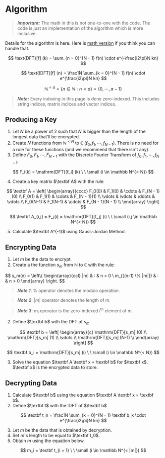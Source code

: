 # Algorithm

> **_Important:_** The math in this is not one-to-one with the code. The code is just an implementation of the algorithm which is more inclusive.

Details for the algorithm is here. Here is [math version](Math.md) if you think you can handle that.

$$
\text{DFT}[f] (k) = \sum_{n = 0}^{N - 1} f(n) \cdot e^{-\frac{i2\pi}N kn}
$$

$$
\text{IDFT}[f] (n) = \frac1N \sum_{k = 0}^{N - 1} f(n) \cdot e^{\frac{i2\pi}N kn}
$$

$$
\mathbb N^{< a} = \{n \in \mathbb N : n < a\} = \{0, \cdots, a - 1\}
$$

> ***Note:*** Every indexing in this page is done zero-indexed. This includes string indices, matrix indices and vector indices.

## Producing a Key

1. Let $N$ be a power of $2$ such that $N$ is bigger than the length of the longest data that’ll be encrypted.
2. Create $N$ functions from $\mathbb N^{< N}$ to $\mathbb C$ ($f_0, f_1, \cdots, f_{N - 1}$). There is no need for a rule for these functions (and we recommend that there isn't any).
3. Define $F_0, F_1, \cdots, F_{N - 1}$ with the Discrete Fourier Transform of $f_0, f_1, \cdots, f_{N - 1}$.

$$
F_i(k) = \mathrm{DFT}[f_i] (k) \ \ \small (i \in \mathbb N^{< N})
$$

4. Create a key matrix $\textbf A$ with the rule:

$$
\textbf A = \left[ \begin{array}{cccc}
	F_0(0)   & F_1(0)   & \cdots & F_{N - 1}(0)     \\
	F_0(1)   & F_1(1)   & \cdots & F_{N - 1}(1)     \\
	\vdots   & \vdots   & \ddots & \vdots           \\
	F_0(N-1) & F_1(N-1) & \cdots & F_{N - 1}(N - 1) \\
\end{array} \right]
$$

$$
\textbf A_{i,j} = F_j(i) = \mathrm{DFT}[f_j] (i) \ \ \small (i,j \in \mathbb N^{< N})
$$

5. Calculate $\textbf A^{-1}$ using Gauss-Jordan Method.

## Encrypting Data

1. Let $m$ be the data to encrypt.
2. Create a the function $s_m$ from $\mathbb N$ to $\mathbb C$ with the rule:

$$
s_m(n) = \left\\{ \begin{array}{ccl} 
	|m|                 & : & n = 0 \\ 
	m_{[(n-1) \\% |m|]} & : & n > 0
\end{array} \right.
$$

> ***Note 1***: $\%$ operator denotes the modulo operation. 

> ***Note 2***: $|m|$ operator denotes the length of $m$.

> ***Note 3***: $m_i$ operator is the zero-indexed $i$<sup>th</sup> element of $m$.

2. Define $\textbf b$ with the $\mathrm{DFT}$ of $s_m$.

$$
\textbf b = \left[ \begin{array}{c}
	\mathrm{DFT}[s_m] (0)   \\
	\mathrm{DFT}[s_m] (1)   \\
	\vdots                  \\
	\mathrm{DFT}[s_m] (N-1) \\
\end{array} \right]
$$

$$
\textbf b_i = \mathrm{DFT}[s_m] (i) \ \ \small (i \in \mathbb N^{< N})
$$

3. Solve the equation $\textbf A \textbf x = \textbf b$ for $\textbf x$. $\textbf x$ is the encrypted data to store.

## Decrypting Data

1. Calculate $\textbf b$ using the equation $\textbf A \textbf x = \textbf b$.
2. Define $\textbf t$ with the $\text{IDFT}$ of $\textbf b$ 

$$
\textbf t_n = \frac1N \sum_{k = 0}^{N - 1} \textbf b_k \cdot e^{\frac{i2\pi}N kn}
$$

3. Let $m$ be the data that is obtained by decryption.
4. Set $m$'s length to be equal to $\textbf t_0$.
5. Obtain $m$ using the equation below.

$$
m_i = \textbf t_{i + 1} \ \ \small (i \in \mathbb N^{< |m|})
$$
